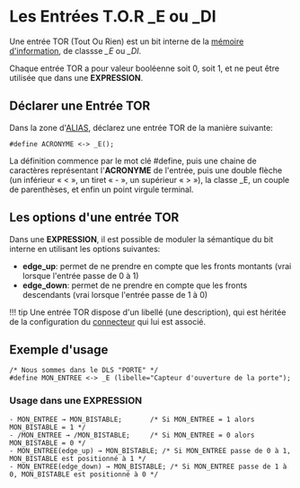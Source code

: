 # Les Entrées T.O.R _E ou _DI

Une entrée TOR (Tout Ou Rien) est un bit interne de la [mémoire d'information](dls.md#memoire-d'informations), de classse *_E* ou *_DI*.

Chaque entrée TOR a pour valeur booléenne soit 0, soit 1, et ne peut être utilisée que dans une **EXPRESSION**.

## Déclarer une Entrée TOR

Dans la zone d'[ALIAS](dls_alias.md), déclarez une entrée TOR de la manière suivante:

    #define ACRONYME <-> _E();

La définition commence par le mot clé #define, puis une chaine de caractères représentant l'**ACRONYME** de l'entrée, puis une double flèche (un inférieur « < », un tiret « - », un supérieur « > »),
la classe _E, un couple de parenthèses, et enfin un point virgule terminal.

## Les options d'une entrée TOR

Dans une **EXPRESSION**, il est possible de moduler la sémantique du bit interne en utilisant les options suivantes:

* **edge_up**: permet de ne prendre en compte que les fronts montants (vrai lorsque l'entrée passe de 0 à 1)
* **edge_down**: permet de ne prendre en compte que les fronts descendants (vrai lorsque l'entrée passe de 1 à 0)

!!! tip
    Une entrée TOR dispose d'un libellé (une description), qui est héritée de la configuration du [connecteur](connecteurs.md) qui lui est associé.

## Exemple d'usage

    /* Nous sommes dans le DLS "PORTE" */
    #define MON_ENTREE <-> _E (libelle="Capteur d'ouverture de la porte");

### Usage dans une EXPRESSION

    - MON_ENTREE → MON_BISTABLE;       /* Si MON_ENTREE = 1 alors MON_BISTABLE = 1 */
    - /MON_ENTREE → /MON_BISTABLE;     /* Si MON_ENTREE = 0 alors MON_BISTABLE = 0 */
    - MON_ENTREE(edge_up) → MON_BISTABLE; /* Si MON_ENTREE passe de 0 à 1, MON_BISTABLE est positionné à 1 */
    - MON_ENTREE(edge_down) → MON_BISTABLE; /* Si MON_ENTREE passe de 1 à 0, MON_BISTABLE est positionné à 0 */

